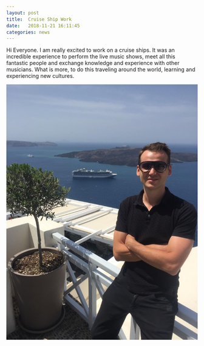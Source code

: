 ```yaml
---
layout: post
title:  Cruise Ship Work
date:   2018-11-21 16:11:45
categories: news
---
```

Hi Everyone. I am really excited to work on a cruise ships. It was an incredible experience to perform the live music shows, meet all this fantastic people and exchange knowledge and experience with other musicians. What is more, to do this traveling around the world, learning and experiencing new cultures.


<img src="/image/stronagrecja.jpg" />
